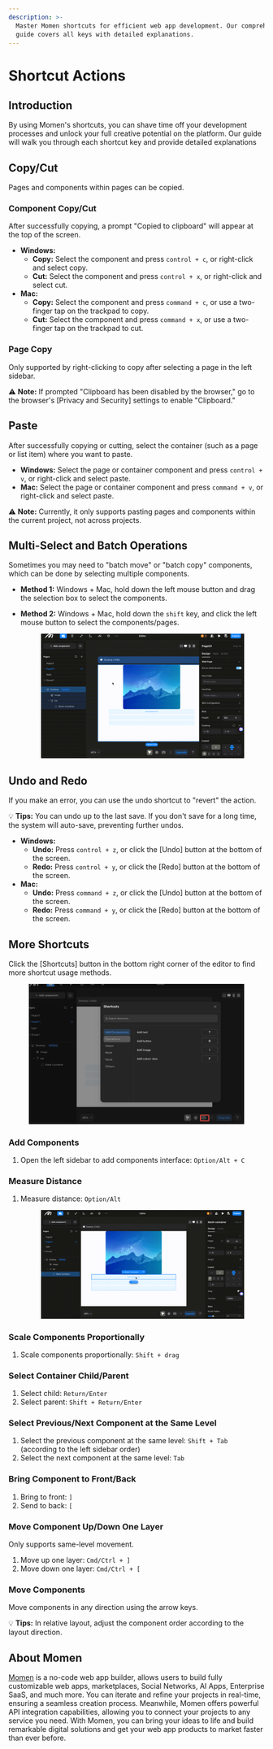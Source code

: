 ```yaml
---
description: >-
  Master Momen shortcuts for efficient web app development. Our comprehensive
  guide covers all keys with detailed explanations. 
---
```


# Shortcut Actions

## Introduction

By using Momen's shortcuts, you can shave time off your development processes and unlock your full creative potential on the platform. Our guide will walk you through each shortcut key and provide detailed explanations

## Copy/Cut

Pages and components within pages can be copied.

### Component Copy/Cut

After successfully copying, a prompt "Copied to clipboard" will appear at the top of the screen.

- **Windows:**
  - **Copy:** Select the component and press `control + c`, or right-click and select copy.
  - **Cut:** Select the component and press `control + x`, or right-click and select cut.
- **Mac:**
  - **Copy:** Select the component and press `command + c`, or use a two-finger tap on the trackpad to copy.
  - **Cut:** Select the component and press `command + x`, or use a two-finger tap on the trackpad to cut.

### Page Copy

Only supported by right-clicking to copy after selecting a page in the left sidebar.

⚠️ **Note:** If prompted "Clipboard has been disabled by the browser," go to the browser's [Privacy and Security] settings to enable "Clipboard."

## Paste

After successfully copying or cutting, select the container (such as a page or list item) where you want to paste.

- **Windows:** Select the page or container component and press `control + v`, or right-click and select paste.
- **Mac:** Select the page or container component and press `command + v`, or right-click and select paste.

⚠️ **Note:** Currently, it only supports pasting pages and components within the current project, not across projects.

## Multi-Select and Batch Operations

Sometimes you may need to "batch move" or "batch copy" components, which can be done by selecting multiple components.

- **Method 1:** Windows + Mac, hold down the left mouse button and drag the selection box to select the components.
- **Method 2:** Windows + Mac, hold down the `shift` key, and click the left mouse button to select the components/pages.

  <figure><img src="../../.gitbook/assets/shortcut/batchcopy.gif"><figcaption></figcaption></figure>

## Undo and Redo

If you make an error, you can use the undo shortcut to "revert" the action.

💡 **Tips:** You can undo up to the last save. If you don't save for a long time, the system will auto-save, preventing further undos.

- **Windows:**
  - **Undo:** Press `control + z`, or click the [Undo] button at the bottom of the screen.
  - **Redo:** Press `control + y`, or click the [Redo] button at the bottom of the screen.
- **Mac:**
  - **Undo:** Press `command + z`, or click the [Undo] button at the bottom of the screen.
  - **Redo:** Press `command + y`, or click the [Redo] button at the bottom of the screen.

## More Shortcuts

Click the [Shortcuts] button in the bottom right corner of the editor to find more shortcut usage methods.
<figure><img src="../../.gitbook/assets/shortcut/shortcuts.jpeg"><figcaption></figcaption></figure>

### Add Components

1. Open the left sidebar to add components interface: `Option/Alt + C`

### Measure Distance

1. Measure distance: `Option/Alt`
   <figure><img src="../../.gitbook/assets/shortcut/alt.gif"><figcaption></figcaption></figure>

### Scale Components Proportionally

1. Scale components proportionally: `Shift + drag`

### Select Container Child/Parent

1. Select child: `Return/Enter`
2. Select parent: `Shift + Return/Enter`

### Select Previous/Next Component at the Same Level

1. Select the previous component at the same level: `Shift + Tab` (according to the left sidebar order)
2. Select the next component at the same level: `Tab`

### Bring Component to Front/Back

1. Bring to front: `]`
2. Send to back: `[`

### Move Component Up/Down One Layer

Only supports same-level movement.

1. Move up one layer: `Cmd/Ctrl + ]`
2. Move down one layer: `Cmd/Ctrl + [`

### Move Components

Move components in any direction using the arrow keys.

💡 **Tips:** In relative layout, adjust the component order according to the layout direction.


## About Momen

[Momen](https://momen.app/?channel=blog-about) is a no-code web app builder, allows users to build fully customizable web apps, marketplaces, Social Networks, AI Apps, Enterprise SaaS, and much more. You can iterate and refine your projects in real-time, ensuring a seamless creation process. Meanwhile, Momen offers powerful API integration capabilities, allowing you to connect your projects to any service you need. With Momen, you can bring your ideas to life and build remarkable digital solutions and get your web app products to market faster than ever before.
